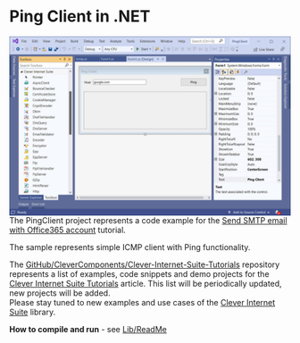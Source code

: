 # Ping Client in .NET

<img align="left" src="PingClient.jpg"/>

The PingClient project represents a code example for the [Send SMTP email with Office365 account](https://www.clevercomponents.com/portal/kb/a75/ping-client.aspx) tutorial.   

The sample represents simple ICMP client with Ping functionality.   

The [GitHub/CleverComponents/Clever-Internet-Suite-Tutorials](https://github.com/CleverComponents/Clever-Internet-Suite-Tutorials) repository represents a list of examples, code snippets and demo projects for the [Clever Internet Suite Tutorials](https://www.clevercomponents.com/articles/article035/) article. This list will be periodically updated, new projects will be added.   
Please stay tuned to new examples and use cases of the [Clever Internet Suite](https://www.clevercomponents.com/products/inetsuite/) library.

**How to compile and run** - see [Lib/ReadMe](./Lib/ReadMe.md)   
